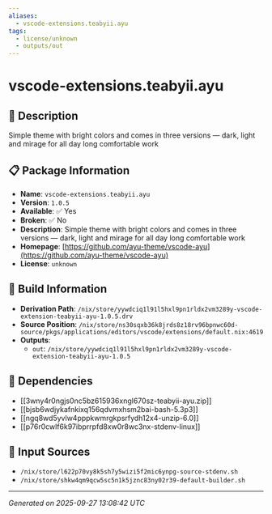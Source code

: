 ```yaml
---
aliases:
  - vscode-extensions.teabyii.ayu
tags:
  - license/unknown
  - outputs/out
---
```


# vscode-extensions.teabyii.ayu

## 📝 Description

Simple theme with bright colors and comes in three versions — dark, light and mirage for all day long comfortable work

## 📋 Package Information

- **Name**: `vscode-extensions.teabyii.ayu`
- **Version**: `1.0.5`
- **Available**: ✅ Yes
- **Broken**: ✅ No
- **Description**: Simple theme with bright colors and comes in three versions — dark, light and mirage for all day long comfortable work
- **Homepage**: [https://github.com/ayu-theme/vscode-ayu](https://github.com/ayu-theme/vscode-ayu)
- **License**: `unknown`

## 🔧 Build Information

- **Derivation Path**: `/nix/store/yywdciq1l91l5hxl9pn1rldx2vm3289y-vscode-extension-teabyii-ayu-1.0.5.drv`
- **Source Position**: `/nix/store/ns30sqxb36k8jrds8z18rv96bpnwc60d-source/pkgs/applications/editors/vscode/extensions/default.nix:4619`
- **Outputs**:
  - `out`:  `/nix/store/yywdciq1l91l5hxl9pn1rldx2vm3289y-vscode-extension-teabyii-ayu-1.0.5`

## 🔗 Dependencies

- [[3wny4r0ngjs0nc5bz615936xngl670sz-teabyii-ayu.zip]]
- [[bjsb6wdjykafnkixq156qdvmxhsm2bai-bash-5.3p3]]
- [[ngq8wd5yvlw4pppkwmrgkpsrfydh12x4-unzip-6.0]]
- [[p76r0cwlf6k97ibprrpfd8xw0r8wc3nx-stdenv-linux]]

## 📁 Input Sources

- `/nix/store/l622p70vy8k5sh7y5wizi5f2mic6ynpg-source-stdenv.sh`
- `/nix/store/shkw4qm9qcw5sc5n1k5jznc83ny02r39-default-builder.sh`

---
*Generated on 2025-09-27 13:08:42 UTC*

